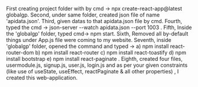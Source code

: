 First creating project folder with by cmd -> npx create-react-app@latest globalgp.
Second, under same folder, created json file of name 'apidata.json'.
Third, given datas to that apidata.json file by cmd.
Fourth, typed the cmd -> json-server --watch apidata.json --port 1003    .
Fifth, Inside the 'globalgp' folder, typed cmd-> npm start.
Sixth, Removed all by-default things under App.js file were coming to my website.
Seventh, inside 'globalgp' folder, opened the command and typed -> a) npm install react-router-dom
                                                                   b) npm install react-router
                                                                   c) npm install react-toastify
                                                                   d) npm install bootstrap
                                                                   e) npm install react-paginate    .
Eighth, created four files, usermodule.js, signup.js, user.js, login.js and as per your given constraints (like use of useState, useEffect, reactPaginate & all other properties) , I created this web-application. 
